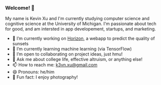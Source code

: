 ### Welcome! 👋

My name is Kevin Xu and I'm currently studying computer science and cognitive science at the University of Michigan. I'm passionate about tech for good, and am intersted in app developement, startups, and marketing.

- 🔭 I’m currently working on [Horizon](https://github.com/K3vX21/horizon), a webapp to predict the quality of sunsets
- 🌱 I’m currently learning machine learning (via TensorFlow)
- 👯 I’m open to collaborating on project ideas, just hmu!
- 💬 Ask me about college life, effective altruism, or anything else!
- 📫 How to reach me: k3vn.xu@gmail.com
- 😄 Pronouns: he/him
- 📸 Fun fact: I enjoy photography!
